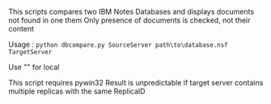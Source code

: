 This scripts compares two IBM Notes Databases and displays documents not found in one them
Only presence of documents is checked, not their content

Usage : 
`python dbcompare.py SourceServer path\to\database.nsf TargetServer`

Use "" for local

This script requires pywin32 
Result is unpredictable if target server contains multiple replicas with the same ReplicaID
